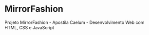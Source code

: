 # MirrorFashion
Projeto MirrorFashion - Apostila Caelum - Desenvolvimento Web com HTML, CSS e JavaScript
